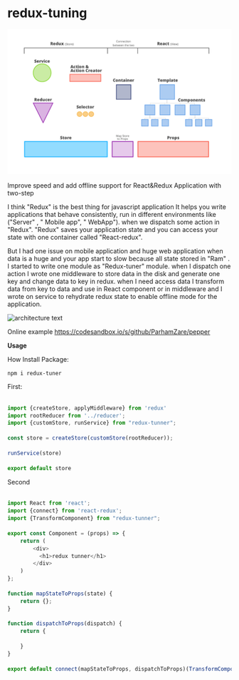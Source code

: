 # redux-tuning

![architecture text](https://github.com/ParhamZare/redux-tuner/raw/master/architecture.png)

Improve speed and add offline support for React&Redux Application with two-step

I think "Redux" is the best thing for javascript application It helps you write applications that behave consistently, run in different environments like ("Server" , " Mobile app", " WebApp").
when we dispatch some action in "Redux". "Redux" saves your application state and you can access your state with one container called "React-redux".

But I had one issue on mobile application and huge web application
when data is a huge and your app start to slow because all state stored in "Ram" .
 I started to write one module as "Redux-tuner" module. when I dispatch one action I wrote one middleware to store data in the disk and generate one key and change data to key in redux. when I need access data I transform data from key to data and use in React component or in middleware and I wrote on service to rehydrate redux state to enable offline mode for the application.

![architecture text](https://github.com/ParhamZare/redux-tunner/raw/master/Flow.svg)

Online example
https://codesandbox.io/s/github/ParhamZare/pepper

**Usage**

How Install Package:

```
npm i redux-tuner
```

First:

```javascript

import {createStore, applyMiddleware} from 'redux'
import rootReducer from '../reducer';
import {customStore, runService} from "redux-tunner";

const store = createStore(customStore(rootReducer));

runService(store)

export default store


```

Second

```javascript

import React from 'react';
import {connect} from 'react-redux';
import {TransformComponent} from "redux-tunner";

export const Component = (props) => {
    return (
        <div>
          <h1>redux tunner</h1>
        </div>
    )
};

function mapStateToProps(state) {
    return {};
}

function dispatchToProps(dispatch) {
    return {
      
    }
}

export default connect(mapStateToProps, dispatchToProps)(TransformComponent(Component))

```
